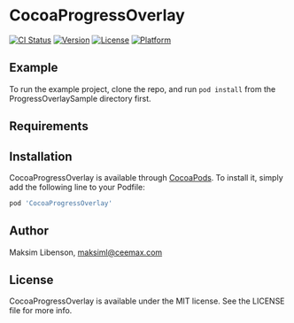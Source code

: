# CocoaProgressOverlay

[![CI Status](https://img.shields.io/travis/maksiml@ceemax.com/CocoaProgressOverlay.svg?style=flat)](https://travis-ci.org/maksiml@ceemax.com/CocoaProgressOverlay)
[![Version](https://img.shields.io/cocoapods/v/CocoaProgressOverlay.svg?style=flat)](https://cocoapods.org/pods/CocoaProgressOverlay)
[![License](https://img.shields.io/cocoapods/l/CocoaProgressOverlay.svg?style=flat)](https://cocoapods.org/pods/CocoaProgressOverlay)
[![Platform](https://img.shields.io/cocoapods/p/CocoaProgressOverlay.svg?style=flat)](https://cocoapods.org/pods/CocoaProgressOverlay)

## Example

To run the example project, clone the repo, and run `pod install` from the ProgressOverlaySample directory first.

## Requirements

## Installation

CocoaProgressOverlay is available through [CocoaPods](https://cocoapods.org). To install
it, simply add the following line to your Podfile:

```ruby
pod 'CocoaProgressOverlay'
```

## Author

Maksim Libenson, maksiml@ceemax.com

## License

CocoaProgressOverlay is available under the MIT license. See the LICENSE file for more info.
